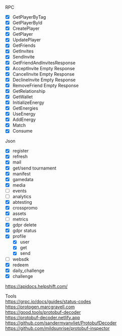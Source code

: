 RPC

- [x] GetPlayerByTag
- [x] GetPlayerById
- [x] CreatePlayer
- [x] GetPlayer
- [x] UpdatePlayer
- [x] GetFriends
- [x] GetInvites
- [x] SendInvite
- [x] GetFriendAndInvitesResponse
- [x] AcceptInvite Empty Response
- [x] CancelInvite Empty Response
- [x] DeclineInvite Empty Response
- [x] RemoveFriend Empty Response
- [x] GetRelationship
- [x] GetWallet
- [x] InitializeEnergy
- [x] GetEnergies
- [x] UseEnergy
- [x] AddEnergy
- [x] Match
- [x] Consume

Json

- [x] register
- [x] refresh
- [x] mail
- [x] get/send tournament
- [x] manifest
- [x] gamedata
- [x] media
- [ ] events
- [ ] analytics
- [x] abtesting
- [x] crosspromo
- [x] assets
- [ ] metrics
- [x] gdpr delete
- [x] gdpr status
- [x] profile
  - [x] user
  - [x] get
  - [x] send
- [ ] websdk
- [x] redeem
- [x] daily_challenge
- [x] challenge

<https://apidocs.helpshift.com/>

Tools \
<https://grpc.io/docs/guides/status-codes> \
<https://protogen.marcgravell.com> \
<https://good.tools/protobuf-decoder> \
<https://protobuf-decoder.netlify.app> \
<https://github.com/sandermvanvliet/ProtobufDecoder> \
<https://github.com/mildsunrise/protobuf-inspector>
